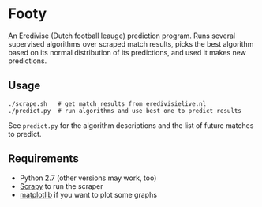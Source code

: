 Footy
=====

An Eredivise (Dutch football leauge) prediction program. Runs several supervised algorithms over scraped match results, picks the best algorithm based on its normal distribution of its predictions, and used it makes new predictions.

Usage
-----

    ./scrape.sh   # get match results from eredivisielive.nl
    ./predict.py  # run algorithms and use best one to predict results

See `predict.py` for the algorithm descriptions and the list of future matches to predict.

Requirements
------------

 * Python 2.7 (other versions may work, too)
 * [Scrapy](http://scrapy.org/) to run the scraper
 * [matplotlib](http://matplotlib.sourceforge.net/) if you want to plot some graphs
